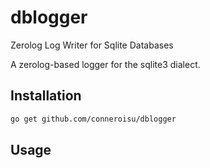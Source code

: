 # dblogger
Zerolog Log Writer for Sqlite Databases

A zerolog-based logger for the sqlite3 dialect.

## Installation

```bash
go get github.com/conneroisu/dblogger
```

## Usage

